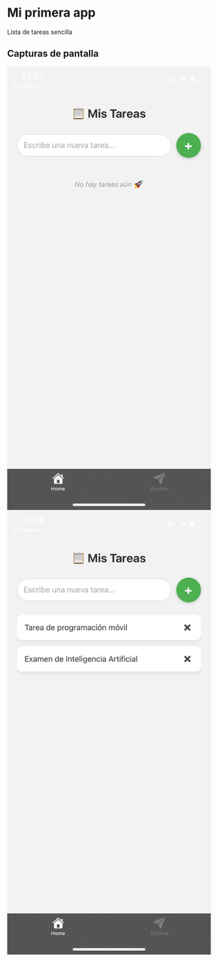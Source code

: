 # Mi primera app
Lista de tareas sencilla

## Capturas de pantalla
![Pantalla principal](img/img1.jpeg)
![Tareas agregadas](img/img2.jpeg)
